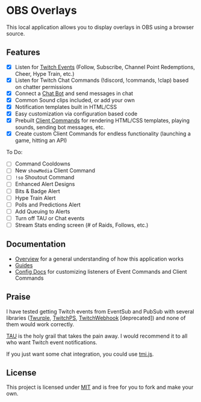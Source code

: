 # OBS Overlays

This local application allows you to display overlays in OBS using a browser source. 

## Features

- [x] Listen for [Twitch Events](./docs/specs/index.md#twitch-events) (Follow, Subscribe, Channel Point Redemptions, Cheer, Hype Train, etc.)
- [x] Listen for Twitch Chat Commands (!discord, !commands, !clap) based on chatter permissions
- [x] Connect a [Chat Bot](./docs/overview.md#chat-bot) and send messages in chat
- [x] Common Sound clips included, or add your own
- [x] Notification templates built in HTML/CSS
- [x] Easy customization via configuration based code
- [x] Prebuilt [Client Commands](./docs/overview.md#client-command) for rendering HTML/CSS templates, playing sounds, sending bot messages, etc.
- [x] Create custom Client Commands for endless functionality (launching a game, hitting an API)

To Do:
- [ ] Command Cooldowns
- [ ] New `showMedia` Client Command
- [ ] `!so` Shoutout Command
- [ ] Enhanced Alert Designs
- [ ] Bits & Badge Alert
- [ ] Hype Train Alert
- [ ] Polls and Predictions Alert
- [ ] Add Queuing to Alerts
- [ ] Turn off TAU or Chat events
- [ ] Stream Stats ending screen (# of Raids, Follows, etc.)

## Documentation

- [Overview](./docs/overview.md#obs-overlays-overview) for a general understanding of how this application works
- [Guides](./docs/guides.md#guides)
- [Config Docs](./docs/config.md#obs-overlays-configuration) for customizing listeners of Event Commands and Client Commands

## Praise

I have tested getting Twitch events from EventSub and PubSub with several libraries ([Twurple](https://twurple.js.org/), [TwitchPS](https://www.npmjs.com/package/twitchps), [TwitchWebhook](https://www.npmjs.com/package/twitch-webhook) \[deprecated\]) and none of them would work correctly.

[TAU](https://github.com/Team-TAU/tau) is the holy grail that takes the pain away. I would recommend it to all who want Twitch event notifications.

If you just want some chat integration, you could use [tmi.js](https://tmijs.com/).

## License

This project is licensed under [MIT](./LICENSE) and is free for you to fork and make your own.